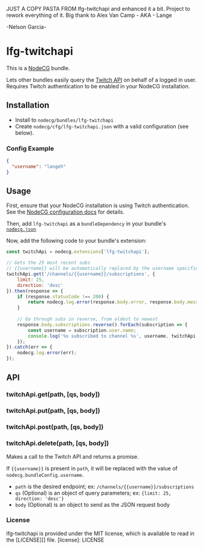 JUST A COPY PASTA FROM lfg-twitchapi and enhanced it a bit.
Project to rework everything of it. Big thank to Alex Van Camp - AKA - Lange

-Nelson Garcia-


# lfg-twitchapi
This is a [NodeCG](http://github.com/nodecg/nodecg) bundle.

Lets other bundles easily query the [Twitch API](https://github.com/justintv/Twitch-API) on behalf of a logged in user.
Requires Twitch authentication to be enabled in your NodeCG installation.

## Installation
- Install to `nodecg/bundles/lfg-twitchapi`
- Create `nodecg/cfg/lfg-twitchapi.json` with a valid configuration (see below).

### Config Example
```json
{
  "username": "langeh"
}
```

## Usage
First, ensure that your NodeCG installation is using Twitch authentication. See the [NodeCG configuration docs](http://nodecg.com/starter/configuration.html) for details.

Then, add `lfg-twitchapi` as a `bundleDependency` in your bundle's [`nodecg.json`](http://nodecg.com/guide/nodecg.json.html)

Now, add the following code to your bundle's extension:
```js
const twitchApi = nodecg.extensions['lfg-twitchapi'];

// Gets the 25 most recent subs
// {{username}} will be automatically replaced by the username specified in lfg-twitchapi.json
twitchApi.get('/channels/{{username}}/subscriptions', {
	limit: 25, 
	direction: 'desc'
}).then(response => {
	if (response.statusCode !== 200) {
		return nodecg.log.error(response.body.error, response.body.message);
	}
	
	// Go through subs in reverse, from oldest to newest
	response.body.subscriptions.reverse().forEach(subscription => {
		const username = subscription.user.name;
		console.log('%s subscribed to channel %s', username, twitchApi.channel);
	});
}).catch(err => {
	nodecg.log.error(err);
});
```

## API
### twitchApi.get(path, [qs, body])
### twitchApi.put(path, [qs, body])
### twitchApi.post(path, [qs, body])
### twitchApi.delete(path, [qs, body])
Makes a call to the Twitch API and returns a promise.

If `{{username}}` is present in `path`, it will be replaced with the value of `nodecg.bundleConfig.username`.

* `path` is the desired endpoint; ex: `/channels/{{username}}/subscriptions`
* `qs` (Optional) is an object of query parameters; ex: `{limit: 25, direction: 'desc'}`
* `body` (Optional) is an object to send as the JSON request body

### License
lfg-twitchapi is provided under the MIT license, which is available to read in the [LICENSE][] file.
[license]: LICENSE
